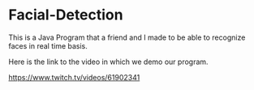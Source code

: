 # Facial-Detection

This is a Java Program that a friend and I made to be able to recognize faces in real time basis.

Here is the link to the video in which we demo our program.

https://www.twitch.tv/videos/61902341

